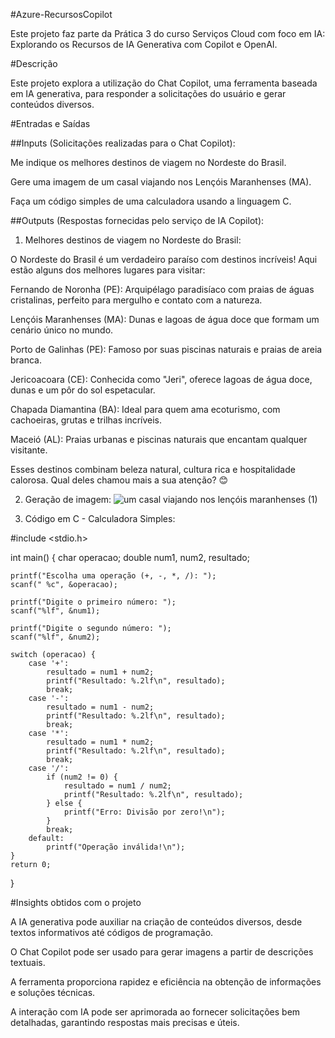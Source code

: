#Azure-RecursosCopilot

Este projeto faz parte da Prática 3 do curso Serviços Cloud com foco em IA: Explorando os Recursos de IA Generativa com Copilot e OpenAI.

#Descrição

Este projeto explora a utilização do Chat Copilot, uma ferramenta baseada em IA generativa, para responder a solicitações do usuário e gerar conteúdos diversos.

#Entradas e Saídas

##Inputs (Solicitações realizadas para o Chat Copilot):

Me indique os melhores destinos de viagem no Nordeste do Brasil.

Gere uma imagem de um casal viajando nos Lençóis Maranhenses (MA).

Faça um código simples de uma calculadora usando a linguagem C.

##Outputs (Respostas fornecidas pelo serviço de IA Copilot):

1. Melhores destinos de viagem no Nordeste do Brasil:

O Nordeste do Brasil é um verdadeiro paraíso com destinos incríveis! Aqui estão alguns dos melhores lugares para visitar:

Fernando de Noronha (PE): Arquipélago paradisíaco com praias de águas cristalinas, perfeito para mergulho e contato com a natureza.

Lençóis Maranhenses (MA): Dunas e lagoas de água doce que formam um cenário único no mundo.

Porto de Galinhas (PE): Famoso por suas piscinas naturais e praias de areia branca.

Jericoacoara (CE): Conhecida como "Jeri", oferece lagoas de água doce, dunas e um pôr do sol espetacular.

Chapada Diamantina (BA): Ideal para quem ama ecoturismo, com cachoeiras, grutas e trilhas incríveis.

Maceió (AL): Praias urbanas e piscinas naturais que encantam qualquer visitante.

Esses destinos combinam beleza natural, cultura rica e hospitalidade calorosa. Qual deles chamou mais a sua atenção? 😊

2. Geração de imagem:
![um casal viajando nos lençóis maranhenses (1)](https://github.com/user-attachments/assets/9c0fe159-59e3-4af7-ba1e-1197b250a549)

3. Código em C - Calculadora Simples:

#include <stdio.h>

int main() {
    char operacao;
    double num1, num2, resultado;

    printf("Escolha uma operação (+, -, *, /): ");
    scanf(" %c", &operacao);

    printf("Digite o primeiro número: ");
    scanf("%lf", &num1);

    printf("Digite o segundo número: ");
    scanf("%lf", &num2);

    switch (operacao) {
        case '+':
            resultado = num1 + num2;
            printf("Resultado: %.2lf\n", resultado);
            break;
        case '-':
            resultado = num1 - num2;
            printf("Resultado: %.2lf\n", resultado);
            break;
        case '*':
            resultado = num1 * num2;
            printf("Resultado: %.2lf\n", resultado);
            break;
        case '/':
            if (num2 != 0) {
                resultado = num1 / num2;
                printf("Resultado: %.2lf\n", resultado);
            } else {
                printf("Erro: Divisão por zero!\n");
            }
            break;
        default:
            printf("Operação inválida!\n");
    }
    return 0;
}

#Insights obtidos com o projeto

A IA generativa pode auxiliar na criação de conteúdos diversos, desde textos informativos até códigos de programação.

O Chat Copilot pode ser usado para gerar imagens a partir de descrições textuais.

A ferramenta proporciona rapidez e eficiência na obtenção de informações e soluções técnicas.

A interação com IA pode ser aprimorada ao fornecer solicitações bem detalhadas, garantindo respostas mais precisas e úteis.
